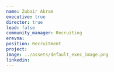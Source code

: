```yaml
---
name: Zubair Akram
executive: true
director: true
lead: false
community_manager: Recruiting
erevna:
position: Recruitment
project:  
image: ../assets/default_exec_image.png
linkedin:
---
```

